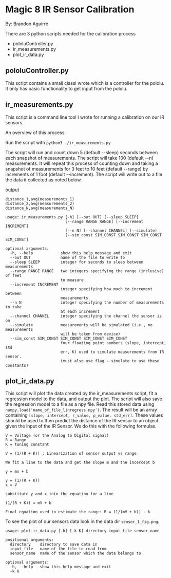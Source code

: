 # Magic 8 IR Sensor Calibration

By: Brandon Aguirre

There are 3 python scripts needed for the calibration process

+ pololuController.py
+ ir_measurements.py
+ plot_ir_data.py

## pololuController.py

This script contains a small classI wrote which is a controller for the pololu. It only has basic functionality to get input from the pololu.

## ir_measurements.py

This script is a command line tool I wrote for running a calibration on our IR sensors.

An overview of this process:

Run the script with `python3 ./ir_measurements.py` 

The script will run and count down 5 (default --sleep) seconds between each snapshot of measurements. The script will take 100 (default --n) measurements. It will repeat this process of counting down and taking a snapshot of measurements for 3 feet to 10 feet (default --range) by increments of 1 foot (default --increment). The script will write out to a file the data it collected as noted below.

output
```
distance_1,avg(measurements_1)
distance_2,avg(measurements_2)
distance_N,avg(measurements_N)
```

```
usage: ir_measurements.py [-h] [--out OUT] [--sleep SLEEP]
                          [--range RANGE RANGE] [--increment INCREMENT]
                          [--n N] [--channel CHANNEL] [--simulate]
                          [--sim_const SIM_CONST SIM_CONST SIM_CONST SIM_CONST]

optional arguments:
  -h, --help            show this help message and exit
  --out OUT             name of the file to write to
  --sleep SLEEP         integer for seconds to sleep between measurements
  --range RANGE RANGE   two integers specifying the range (inclusive) of feet
                        to measure
  --increment INCREMENT
                        integer specifying how much to increment between
                        measurements
  --n N                 integer specifying the number of measurements to take
                        at each increment
  --channel CHANNEL     integer specifying the channel the sensor is on
  --simulate            measurements will be simulated (i.e., no measurements
                        will be taken from device)
  --sim_const SIM_CONST SIM_CONST SIM_CONST SIM_CONST
                        four floating point numbers (slope, intercept, std
                        err, K) used to simulate measurements from IR sensor.
                        (must also use flag --simulate to use these constants)
```

## plot_ir_data.py

This script will plot the data created by the ir_measurements script, fit a regression model to the data, and output the plot. The script will also save the regression model to a file as a npy file. Read this stored data using `numpy.load('name_of_file_linregress.npy')`. The result will be an array containing `[slope, intercept, r_value, p_value, std_err]`. These values should be used to then predict the distance of the IR sensor to an object given the input of the IR Sensor. We do this with the following formulas.

```
V = Voltage (or the Analog to Digital signal)
R = Range
K = tuning constant

V = (1/(R + K)) : Linearization of sensor output vs range

We fit a line to the data and get the slope m and the incercept b

y = mx + b

y = (1/(R + K))
x = V

substitute y and x into the equation for a line

(1/(R + K)) = mV + b

Final equation used to estimate the range: R = (1/(mV + b)) - k
```

To see the plot of our sensors data look in the data dir `sensor_1_fig.png`.

```
usage: plot_ir_data.py [-h] [-k K] directory input_file sensor_name

positional arguments:
  directory    directory to save data in
  input_file   name of the file to read from
  sensor_name  name of the sensor which the data belongs to

optional arguments:
  -h, --help   show this help message and exit
  -k K

```
